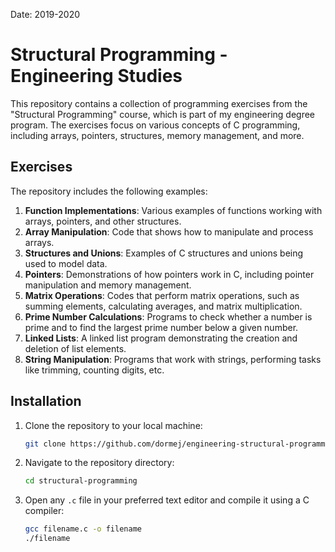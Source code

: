 Date: 2019-2020
# Structural Programming - Engineering Studies

This repository contains a collection of programming exercises from the "Structural Programming" course, which is part of my engineering degree program.
The exercises focus on various concepts of C programming, including arrays, pointers, structures, memory management, and more.

## Exercises

The repository includes the following examples:

1. **Function Implementations**: Various examples of functions working with arrays, pointers, and other structures.
2. **Array Manipulation**: Code that shows how to manipulate and process arrays.
3. **Structures and Unions**: Examples of C structures and unions being used to model data.
4. **Pointers**: Demonstrations of how pointers work in C, including pointer manipulation and memory management.
5. **Matrix Operations**: Codes that perform matrix operations, such as summing elements, calculating averages, and matrix multiplication.
6. **Prime Number Calculations**: Programs to check whether a number is prime and to find the largest prime number below a given number.
7. **Linked Lists**: A linked list program demonstrating the creation and deletion of list elements.
8. **String Manipulation**: Programs that work with strings, performing tasks like trimming, counting digits, etc.

## Installation

1. Clone the repository to your local machine:
    ```bash
    git clone https://github.com/dormej/engineering-structural-programming.git
    ```
2. Navigate to the repository directory:
    ```bash
    cd structural-programming
    ```
3. Open any `.c` file in your preferred text editor and compile it using a C compiler:
    ```bash
    gcc filename.c -o filename
    ./filename
    ```
